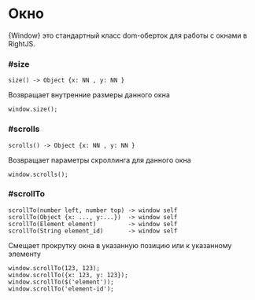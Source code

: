 # Окно

{Window} это стандартный класс dom-оберток для работы с окнами в RightJS.


### #size

    size() -> Object {x: NN , y: NN }

Возвращает внутренние размеры данного окна

    window.size();


### #scrolls

    scrolls() -> Object {x: NN , y: NN }

Возвращает параметры скроллинга для данного окна

    window.scrolls();


### #scrollTo

    scrollTo(number left, number top) -> window self
    scrollTo(Object {x: ..., y:...})  -> window self
    scrollTo(Element element)         -> window self
    scrollTo(String element_id)       -> window self

Смещает прокрутку окна в указанную позицию или к указанному элементу

    window.scrollTo(123, 123);
    window.scrollTo({x: 123, y: 123});
    window.scrollTo($('element'));
    window.scrollTo('element-id');

